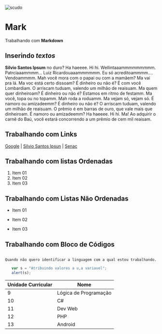![scudo](https://img.shields.io/badge/Mark-Markdown-yellowgreen.svg)

# Mark
Trabalhando com **Markdown**

## Inserindo _textos_

**Silvio Santos Ipsum** no duro? Ha haeeee. Hi hi. Wellintaaammmmmmmmm. Patrciaaammmm... Luiz Ricardouaaammmmmm. Eu só acreditoammmm.... Vendoammmm. Mah você mora com o papai ou com a mamãem? Ma vai pra lá. Ma voc está certo dissoam? É dinheiro ou não é? É com você Lombardiam. O arriscam tuduam, valendo um milhão de reaisuam.
Ma quem quer dinheiroam? É dinheiro ou não é? Estamos em ritmo de festamm. Ma você, topa ou no topamm. Mah roda a roduamm. Ma vejam só, vejam só. É namoro ou amizadeemm? É dinheiro ou não é? O arriscam tuduam, valendo um milhão de reaisuam. O prêmio é em barras de ouro, que vale mais que dinheiroam. É namoro ou amizadeemm? Ha haeeee. Hi hi. Ma! Ao adquirir o carnê do Baú, você estará concorrendo a um prêmio de cem mil reaisam.

## Trabalhando com Links
[Google](http://www.google.com.br "Clique e acesse agora!") | [Silvio Santos Ipsun](http://silviosantosipsum.com "Silvio Santos Ipsun" ) | [Senac](https://www.sp.senac.br)

## Trabalhando com listas Ordenadas
1. Item 01
2. Item 02
3. Item 03

## Trabalhando com Listas Não Ordenadas
* Item 01
- Item 02
+ Item 03

## Trabalhando com Bloco de Códigos

```

Quando não quero identificar a linguagem com a qual estou trabalhando.
```
```javascript
   var s = "Atribuindo valores a u,a variavel";
   alert(s);
```

 Unidade Curricular | Nome 
 -------------------|----------------------- 
     9              | Lógica de Programação
    10              | C#
    11              | Dev Web
    12              | PHP
    13              | Android

